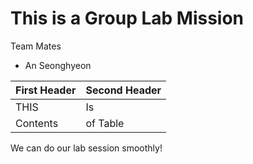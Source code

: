 # This is a Group Lab Mission
Team Mates
* An Seonghyeon


First Header | Second Header
------------ | -------------
THIS | Is
Contents | of Table


We can do our lab session smoothly! 
